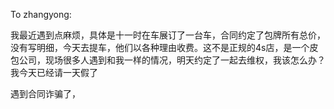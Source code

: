To zhangyong:

我最近遇到点麻烦，具体是十一时在车展订了一台车，合同约定了包牌所有总价，没有写明细，今天去提车，他们以各种理由收费。这不是正规的4s店，是一个皮包公司，现场很多人遇到和我一样的情况，明天约定了一起去维权，我该怎么办？我今天已经请一天假了

遇到合同诈骗了，
